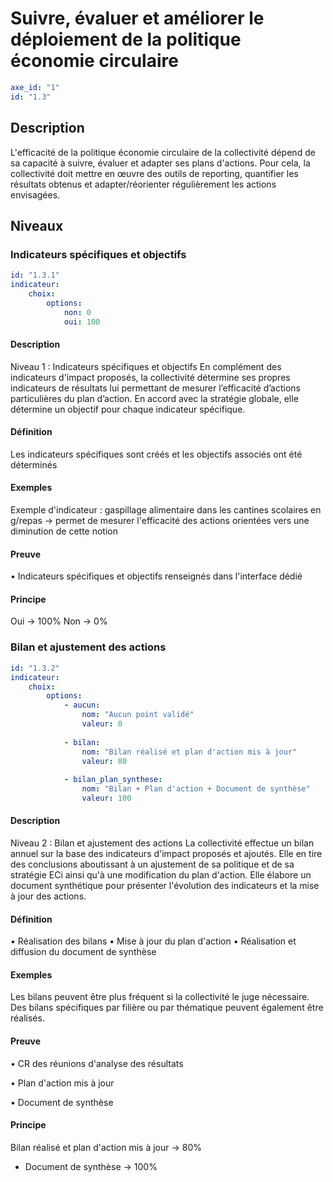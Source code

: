 # Suivre, évaluer et améliorer le déploiement de la politique économie circulaire
```yaml
axe_id: "1"
id: "1.3"
```
## Description
 L'efficacité de la politique économie circulaire de la collectivité dépend de sa capacité à suivre, évaluer et adapter ses plans d'actions. Pour cela, la collectivité doit mettre en œuvre des outils de reporting, quantifier les résultats obtenus et adapter/réorienter régulièrement les actions envisagées.

## Niveaux
### Indicateurs spécifiques et objectifs
```yaml
id: "1.3.1"
indicateur: 
    choix: 
        options: 
            non: 0
            oui: 100
```

#### Description
Niveau 1 : Indicateurs spécifiques et objectifs
En complément des indicateurs d'impact proposés, la collectivité détermine ses propres indicateurs de résultats lui permettant de mesurer l’efficacité d’actions particulières du plan d’action.
En accord avec la stratégie globale, elle détermine un objectif pour chaque indicateur spécifique.

#### Définition
Les indicateurs spécifiques sont créés et les objectifs associés ont été déterminés

#### Exemples
Exemple d'indicateur : gaspillage alimentaire dans les cantines scolaires en g/repas
→ permet de mesurer l'efficacité des actions orientées vers une diminution de cette notion

#### Preuve
• Indicateurs spécifiques et objectifs renseignés dans l'interface dédié

#### Principe
Oui → 100%
Non → 0%


### Bilan et ajustement des actions
```yaml
id: "1.3.2"
indicateur: 
    choix: 
        options:         
            - aucun: 
                nom: "Aucun point validé"
                valeur: 0
        
            - bilan: 
                nom: "Bilan réalisé et plan d'action mis à jour"
                valeur: 80
        
            - bilan_plan_synthese: 
                nom: "Bilan + Plan d'action + Document de synthèse"
                valeur: 100
```

#### Description
Niveau 2 : Bilan et ajustement des actions
La collectivité effectue un bilan annuel sur la base des indicateurs d'impact proposés et ajoutés. Elle en tire des conclusions aboutissant à un ajustement de sa politique et de sa stratégie ECi ainsi qu'à une modification du plan d'action.
Elle élabore un document synthétique pour présenter l'évolution des indicateurs et la mise à jour des actions.

#### Définition
• Réalisation des bilans
• Mise à jour du plan d'action
• Réalisation et diffusion du document de synthèse

#### Exemples
Les bilans peuvent être plus fréquent si la collectivité le juge nécessaire.
Des bilans spécifiques par filière ou par thématique peuvent également être réalisés.

#### Preuve
• CR des réunions d'analyse des résultats

• Plan d'action mis à jour

• Document de synthèse

#### Principe
Bilan réalisé et plan d'action mis à jour → 80%
+ Document de synthèse → 100%


